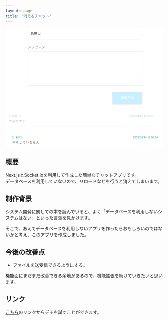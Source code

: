 ```yaml
---
layout: page
title: '消えるチャット'
---
```


<div align="center">
<img src="../images/thumbnail/disappear-chat.png" alt="消えるチャット サムネイル">
</div>

## 概要

Next.jsとSocket.ioを利用して作成した簡単なチャットアプリです。<br />
データベースを利用していないので、リロードなどを行うと消えてしまいます。

## 制作背景

システム開発に関しての本を読んでいると、よく「データベースを利用しないシステムはない」といった言葉を見かけます。

そこで、あえてデータベースを利用しないアプリを作ったらおもしろいのではないかと考え、このアプリを作成しました。

## 今後の改善点

- ファイルを送受信できるようにする。

機能面にまだまだ改善できる余地があるので、機能拡張を続けていきたいと思います。

## リンク

[こちら]()のリンクからデモを試すことができます。
